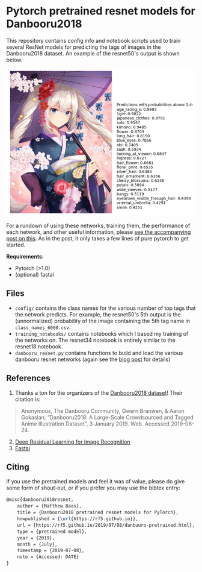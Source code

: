 # Pytorch pretrained resnet models for Danbooru2018
This repository contains config info and notebook scripts used to train several ResNet models for predicting the tags of images in the Danbooru2018 dataset. An example of the resnet50's output is shown below.

![img1](img/danbooru_resnet2.png)

For a rundown of using these networks, training them, the performance of each network, and other useful information, please [see the accompanying post on this](https://rf5.github.io/2019/07/08/danbuuro-pretrained.html). As in the post, it only takes a few lines of pure pytorch to get started. 

__Requirements__:
- Pytorch (>1.0)
- (optional) fastai

## Files
- `config/` contains the class names for the various number of top tags that the network predicts. For example, the resnet50's 5th output is the (unnormalized) probability of the image containing the 5th tag name in `class_names_6000.csv`.
- `training_notebooks/` contains notebooks which I based my training of the networks on. The resnet34 notebook is entirely similar to the resnet18 notebook.
- `danbooru_resnet.py` contains functions to build and load the various danbooru resnet networks (again see the [blog post](https://rf5.github.io/2019/07/08/danbuuro-pretrained.html) for details)

## References
1. Thanks a ton for the organizers of the [Danbooru2018 dataset](https://www.gwern.net/Danbooru2018)! Their citation is: 
> Anonymous, The Danbooru Community, Gwern Branwen, & Aaron Gokaslan; “Danbooru2018: A Large-Scale Crowdsourced and Tagged Anime Illustration Dataset”, 3 January 2019. Web. Accessed 2019-06-24. 
2. [Deep Residual Learning for Image Recognition](https://arxiv.org/abs/1512.03385)
3. [Fastai](https://docs.fast.ai)

## Citing
If you use the pretrained models and feel it was of value, please do give some form of shout-out, or if you prefer you may use the bibtex entry:
```tex
@misc{danbooru2018resnet,
    author = {Matthew Baas},
    title = {Danbooru2018 pretrained resnet models for PyTorch},
    howpublished = {\url{https://rf5.github.io}},
    url = {https://rf5.github.io/2019/07/08/danbuuro-pretrained.html},
    type = {pretrained model},
    year = {2019},
    month = {July},
    timestamp = {2019-07-08},
    note = {Accessed: DATE}
}

